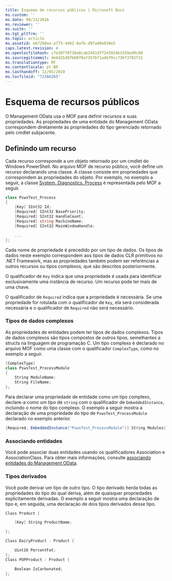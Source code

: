 ```yaml
---
title: Esquema de recursos públicos | Microsoft Docs
ms.custom: ''
ms.date: 09/13/2016
ms.reviewer: ''
ms.suite: ''
ms.tgt_pltfrm: ''
ms.topic: article
ms.assetid: e67298ee-a773-4402-8afb-d97ad0e030e5
caps.latest.revision: 4
ms.openlocfilehash: c7e20ff0f36e8cab2d414ff2e5924b3359ad9c60
ms.sourcegitcommit: debd2b38fb8070a7357bf1a4bf9cc736f3702f31
ms.translationtype: MT
ms.contentlocale: pt-BR
ms.lasthandoff: 12/05/2019
ms.locfileid: "72366265"
---
```

# <a name="public-resource-schema"></a>Esquema de recursos públicos

O Management OData usa o MOF para definir recursos e suas propriedades. As propriedades de uma entidade do Management OData correspondem diretamente às propriedades do tipo gerenciado retornado pelo cmdlet subjacente.

## <a name="defining-a-resource"></a>Definindo um recurso

Cada recurso corresponde a um objeto retornado por um cmdlet do Windows PowerShell. No arquivo MOF de recurso público, você define um recurso declarando uma classe. A classe consiste em propriedades que correspondem às propriedades do objeto. Por exemplo, no exemplo a seguir, a classe [System. Diagnostics. Process](/dotnet/api/System.Diagnostics.Process) é representada pelo MOF a seguir.

```csharp
class PswsTest_Process
{
    [Key] SInt32 Id;
    [Required] SInt32 BasePriority;
    [Required] SInt32 HandleCount;
    [Required] string MachineName;
    [Required] SInt32 MainWindowHandle;

    ...
};
```

Cada nome de propriedade é precedido por um tipo de dados. Os tipos de dados neste exemplo correspondem aos tipos de dados CLR primitivos no .NET Framework, mas as propriedades também podem ser referências a outros recursos ou tipos complexos, que são descritos posteriormente.

O qualificador de `Key` indica que uma propriedade é usada para identificar exclusivamente uma instância de recurso. Um recurso pode ter mais de uma chave.

O qualificador de `Required` indica que a propriedade é necessária. Se uma propriedade for rotulada com o qualificador de `Key`, ela será considerada necessária e o qualificador de `Required` não será necessário.

### <a name="complex-data-types"></a>Tipos de dados complexos

As propriedades de entidades podem ter tipos de dados complexos. Tipos de dados complexos são tipos compostos de outros tipos, semelhantes a structs na linguagem de programação C. Um tipo complexo é declarado no arquivo MOF como uma classe com o qualificador `ComplexType`, como no exemplo a seguir.

```csharp
[ComplexType]
class PswsTest_ProcessModule
{
    String ModuleName;
    String FileName;
};
```

Para declarar uma propriedade de entidade como um tipo complexo, declare-a como um tipo de `string` com o qualificador de `EmbeddedInstance`, incluindo o nome do tipo complexo. O exemplo a seguir mostra a declaração de uma propriedade do tipo de `PswsTest_ProcessModule` declarado no exemplo anterior.

```csharp
[Required, EmbeddedInstance("PswsTest_ProcessModule")] String Modules[];
```

### <a name="associating-entities"></a>Associando entidades

Você pode associar duas entidades usando os qualificadores Association e AssociationClass. Para obter mais informações, consulte [associando entidades do Management OData](./associating-management-odata-entities.md).

### <a name="derived-types"></a>Tipos derivados

Você pode derivar um tipo de outro tipo. O tipo derivado herda todas as propriedades do tipo do qual deriva, além de quaisquer propriedades explicitamente derivadas. O exemplo a seguir mostra uma declaração de tipo e, em seguida, uma declaração de dois tipos derivados desse tipo.

```csharp
Class Product {

    [Key] String ProductName;

};

Class DairyProduct : Product {

    Uint16 PercentFat;
};
Class POPProduct : Product {

    Boolean IsCarbonated;
};
```